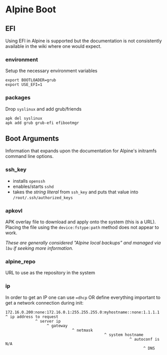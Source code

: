 Alpine Boot
===

## EFI

Using EFI in Alpine is supported but the documentation is not consistently available
in the wiki where one would expect.

### environment

Setup the necessary environment variables

```
export BOOTLOADER=grub
export USE_EFI=1
```

### packages

Drop `syslinux` and add grub/friends

```
apk del syslinux
apk add grub grub-efi efibootmgr
```

## Boot Arguments

Information that expands upon the documentation for Alpine's initramfs command
line options.

### ssh_key

- installs `openssh`
- enables/starts `sshd`
- takes the _string literal_ from `ssh_key` and puts that value into `/root/.ssh/authorized_keys`

### apkovl

APK overlay file to download and apply onto the system (this is a URL). Placing the
file using the `device:fstype:path` method does not appear to work.

_These are generally considered "Alpine local backups" and managed via `lbu`
if seeking more information._

### alpine_repo

URL to use as the repository in the system

### ip

In order to get an IP one can use `=dhcp` OR define everything important
to get a network connection during init:

```
172.16.0.200:none:172.16.0.1:255.255.255.0:myhostname::none:1.1.1.1
^ ip address to request
             ^ server ip
                  ^ gateway
                             ^ netmask
                                           ^ system hostname
                                                      ^ autoconf is N/A
                                                            ^ DNS
```

